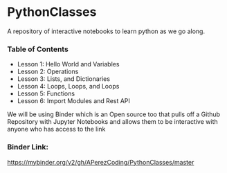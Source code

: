 # PythonClasses
A repository of interactive notebooks to learn python as we go along.

### Table of Contents
* Lesson 1: Hello World and Variables
* Lesson 2: Operations
* Lesson 3: Lists, and Dictionaries
* Lesson 4: Loops, Loops, and Loops
* Lesson 5: Functions
* Lesson 6: Import Modules and Rest API

We will be using Binder which is an Open source too that pulls off a Github Repository with Jupyter Notebooks and allows them to be interactive with anyone who has access to the link

### __Binder Link:__
https://mybinder.org/v2/gh/APerezCoding/PythonClasses/master
